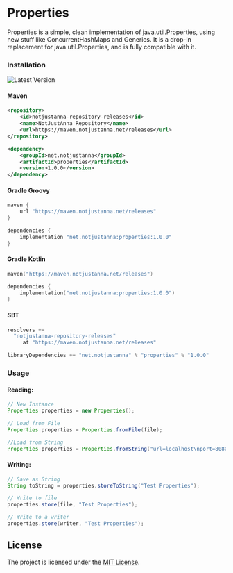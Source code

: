 # Properties

Properties is a simple, clean implementation of java.util.Properties, using new stuff like ConcurrentHashMaps and Generics.
It is a drop-in replacement for java.util.Properties, and is fully compatible with it.

### Installation

![Latest Version](https://maven.notjustanna.net/api/badge/latest/releases/net/notjustanna/properties?color=40c14a&name=Maven&prefix=v)

#### Maven

```xml
<repository>
    <id>notjustanna-repository-releases</id>
    <name>NotJustAnna Repository</name>
    <url>https://maven.notjustanna.net/releases</url>
</repository>
```

```xml
<dependency>
    <groupId>net.notjustanna</groupId>
    <artifactId>properties</artifactId>
    <version>1.0.0</version>
</dependency>
```

#### Gradle Groovy

```groovy
maven {
    url "https://maven.notjustanna.net/releases"
}
```

```groovy
dependencies {
    implementation "net.notjustanna:properties:1.0.0"
}
```

#### Gradle Kotlin

```kotlin
maven("https://maven.notjustanna.net/releases")
```

```kotlin
dependencies {
    implementation("net.notjustanna:properties:1.0.0")
}
```

#### SBT

```scala
resolvers +=
  "notjustanna-repository-releases" 
     at "https://maven.notjustanna.net/releases"
```
    
```scala
libraryDependencies += "net.notjustanna" % "properties" % "1.0.0"
```

### Usage

#### Reading:

```java
// New Instance
Properties properties = new Properties();

// Load from File
Properties properties = Properties.fromFile(file);

//Load from String
Properties properties = Properties.fromString("url=localhost\nport=8080");
```

#### Writing:

```java
// Save as String
String toString = properties.storeToString("Test Properties");

// Write to file
properties.store(file, "Test Properties");

// Write to a writer
properties.store(writer, "Test Properties");
```

## License

The project is licensed under the [MIT License](https://choosealicense.com/licenses/mit/).
